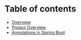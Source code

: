 # Table of contents

* [Overview](README.md)
* [Project Overview](project-overview.md)
* [Annotations in Spring Boot](annotations-in-spring-boot.md)
